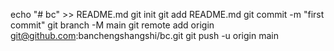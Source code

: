 echo "# bc" >> README.md
git init
git add README.md
git commit -m "first commit"
git branch -M main
git remote add origin git@github.com:banchengshangshi/bc.git
git push -u origin main
